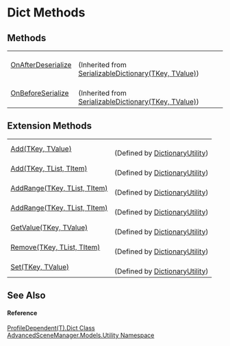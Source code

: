 # Dict Methods




## Methods
<table>
<tr>
<td><a href="M_AdvancedSceneManager_Utility_SerializableDictionary_2_OnAfterDeserialize.md">OnAfterDeserialize</a></td>
<td><br />(Inherited from <a href="T_AdvancedSceneManager_Utility_SerializableDictionary_2.md">SerializableDictionary(TKey, TValue)</a>)</td></tr>
<tr>
<td><a href="M_AdvancedSceneManager_Utility_SerializableDictionary_2_OnBeforeSerialize.md">OnBeforeSerialize</a></td>
<td><br />(Inherited from <a href="T_AdvancedSceneManager_Utility_SerializableDictionary_2.md">SerializableDictionary(TKey, TValue)</a>)</td></tr>
</table>

## Extension Methods
<table>
<tr>
<td><a href="M_AdvancedSceneManager_Utility_DictionaryUtility_Add__2.md">Add(TKey, TValue)</a></td>
<td><br />(Defined by <a href="T_AdvancedSceneManager_Utility_DictionaryUtility.md">DictionaryUtility</a>)</td></tr>
<tr>
<td><a href="M_AdvancedSceneManager_Utility_DictionaryUtility_Add__3.md">Add(TKey, TList, TItem)</a></td>
<td><br />(Defined by <a href="T_AdvancedSceneManager_Utility_DictionaryUtility.md">DictionaryUtility</a>)</td></tr>
<tr>
<td><a href="M_AdvancedSceneManager_Utility_DictionaryUtility_AddRange__3.md">AddRange(TKey, TList, TItem)</a></td>
<td><br />(Defined by <a href="T_AdvancedSceneManager_Utility_DictionaryUtility.md">DictionaryUtility</a>)</td></tr>
<tr>
<td><a href="M_AdvancedSceneManager_Utility_DictionaryUtility_AddRange__3.md">AddRange(TKey, TList, TItem)</a></td>
<td><br />(Defined by <a href="T_AdvancedSceneManager_Utility_DictionaryUtility.md">DictionaryUtility</a>)</td></tr>
<tr>
<td><a href="M_AdvancedSceneManager_Utility_DictionaryUtility_GetValue__2.md">GetValue(TKey, TValue)</a></td>
<td><br />(Defined by <a href="T_AdvancedSceneManager_Utility_DictionaryUtility.md">DictionaryUtility</a>)</td></tr>
<tr>
<td><a href="M_AdvancedSceneManager_Utility_DictionaryUtility_Remove__3.md">Remove(TKey, TList, TItem)</a></td>
<td><br />(Defined by <a href="T_AdvancedSceneManager_Utility_DictionaryUtility.md">DictionaryUtility</a>)</td></tr>
<tr>
<td><a href="M_AdvancedSceneManager_Utility_DictionaryUtility_Set__2.md">Set(TKey, TValue)</a></td>
<td><br />(Defined by <a href="T_AdvancedSceneManager_Utility_DictionaryUtility.md">DictionaryUtility</a>)</td></tr>
</table>

## See Also


#### Reference
<a href="T_AdvancedSceneManager_Models_Utility_ProfileDependent_1_Dict.md">ProfileDependent(T).Dict Class</a>  
<a href="N_AdvancedSceneManager_Models_Utility.md">AdvancedSceneManager.Models.Utility Namespace</a>  
